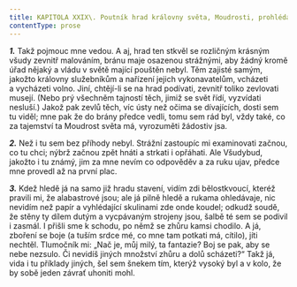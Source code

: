 ```yaml
---
title: KAPITOLA XXIX\. Poutník hrad královny světa, Moudrosti, prohlédá
contentType: prose
---
```


**_1._** Takž pojmouc mne vedou. A aj, hrad ten stkvěl se rozličným krásným všudy zevnitř malováním, bránu maje osazenou strážnými, aby žádný kromě úřad nějaký a vládu v světě mající pouštěn nebyl. Těm zajisté samým, jakožto královny služebníkům a nařízení jejich vykonavatelům, vcházeti a vycházeti volno. Jiní, chtějí-li se na hrad podívati, zevnitř toliko zevlovati musejí. (Nebo prý všechněm tajností těch, jimiž se svět řídí, vyzvídati nesluší.) Jakož pak zevlů těch, víc ústy než očima se dívajících, dosti sem tu viděl; mne pak že do brány předce vedli, tomu sem rád byl, vždy také, co za tajemství ta Moudrost světa má, vyrozuměti žádostiv jsa.

  

**_2._** Než i tu sem bez příhody nebyl. Strážní zastoupíc mi examinovati začnou, co tu chci; nýbrž začnou zpět hnáti a strkati i opřáhati. Ale Všudybud, jakožto i tu známý, jim za mne nevím co odpověděv a za ruku ujav, předce mne provedl až na první plac.

  

**_3._** Kdež hledě já na samo již hradu stavení, vidím zdi bělostkvoucí, kteréž pravili mi, že alabastrové jsou; ale já pilně hledě a rukama ohledávaje, nic nevidím než papír a vyhlédající skulinami zde onde koudel; odkudž soudě, že stěny ty dílem dutým a vycpávaným strojeny jsou, šalbě té sem se podivil i zasmál. I přišli sme k schodu, po němž se zhůru kamsi chodilo. A já, zboření se boje (a tuším srdce mé, co mne tam potkati má, cítilo), jíti nechtěl. Tlumočník mi: „Nač je, můj milý, ta fantazie? Boj se pak, aby se nebe nezsulo. Či nevidíš jiných množství zhůru a dolů scházeti?“ Takž já, vida i tu příklady jiných, šel sem šnekem tím, kterýž vysoký byl a v kolo, že by sobě jeden závrať uhoniti mohl.

